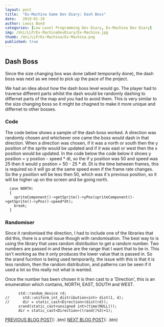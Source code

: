 ```yaml
---
layout: post
title:  "Ex-Machina Game Dev Diary: Dash Boss"
date:   2019-01-19
author: Lewis Bond
categories: [Low Level Programming Dev Diary, Ex-Machina Dev Diary]
img: /Uni/LLP/Ex-MachinaDevDiary/Ex-Machina.jpg
thumb: /Uni/LLP/Ex-Machina/Ex-Machina.png
published: true
---
```

<!--more-->

## Dash Boss

Since the size changing bos was done (albeit temporarily done), the dash boss was next as we need to pick up the pace of the project. 

We had an idea about how the dash boss level would go. The player had to traverse different parts whilst the dash would be randomly dashing to differnet parts of the map and you had to avoid them. This is very similar to the size changing boss so it might be chagned to make it more unique and differnet to other bosses.

### Code

The code below shows a sample of the dash boss worked. A direction was randomly chosen and whichever one came the boss would dash in that direction. When a direction was chosen, if it was a north or south then the y position of the sprite would be updated and if it was east or west then the x position would be updated. In the code below the code below it shows y position = y postion - speed * dt, so the if y position was 50 and speed was 25 then it would y postion = 50 - 25 * dt. Dt is the time between frames, this is required so it will go at the same speed even if the frame rate changes. So the y psoition will be less then 50, which was it's previous position, so it will be higher up on the screen and be going north.

~~~
  case NORTH:
  {
    spriteComponent()->getSprite()->yPos(spriteComponent()->getSprite()->yPos()-speed*dt);
    break;
  }
~~~


### Randomiser

Since it randomised the direction, I had to include one of the libraries that did this, there is a small issue though with randomisation. The best way to is using the <random> library that uses random distribution to get a random number. Two numbers are passed in and these are the range that I want that to be in. This isn't working as the it only produces the lower value that is passed in. So the srand fucntion is being used temporarily, the issue with this is that it is less random, then the random distribution, and patterns can be seen if it used a lot so this really not what is wanted.

Once the number has been chosen it is then cast to a 'Direction', this is an enumeration which contains, NORTH, EAST, SOUTH and WEST.

~~~
      std::random_device rd;
//      std::uniform_int_distribution<int> dist(1, 4);
//      dir = static_cast<Direction>(dist(rd));
      srand(static_cast<unsigned int>(time(NULL)));
      dir = static_cast<Direction>((rand()%3)+1);
~~~


[PREVIOUS BLOG POST](https://lbondi7.github.io/developer%20diary/low%20level%20programming%20dev%20diary/ex-machina%20dev%20diary/llp-dd-ExMachina-4){: .btn} [NEXT BLOG POST](https://lbondi7.github.io/developer%20diary/low%20level%20programming%20dev%20diary/ex-machina%20dev%20diary/llp-dd-ExMachina-6){: .btn}
